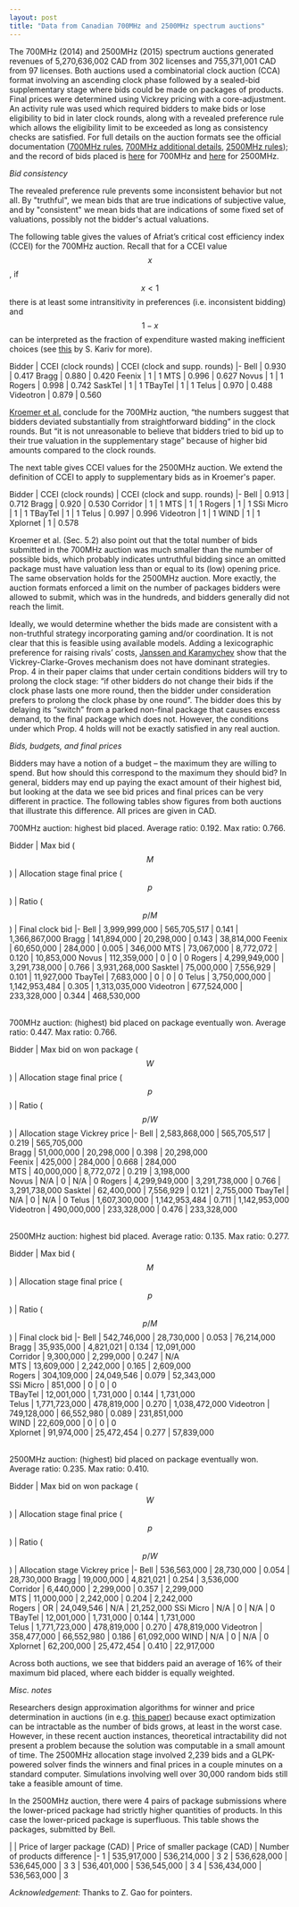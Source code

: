 ```yaml
---
layout: post
title: "Data from Canadian 700MHz and 2500MHz spectrum auctions"
---
```


The 700MHz (2014) and 2500MHz (2015) spectrum auctions generated revenues of
5,270,636,002 CAD from 302 licenses and 755,371,001 CAD from 97 licenses.
Both
auctions used a combinatorial clock auction (CCA) format involving an
ascending clock phase followed by a sealed-bid supplementary stage where
bids could be made on packages of products.
Final prices were determined
using Vickrey pricing with a core-adjustment. An activity
rule was used which required bidders to make bids or lose eligibility to
bid in later clock rounds, along with a revealed preference rule which
allows the eligibility limit to be exceeded as long as consistency
checks are satisfied. For full details on the auction formats see the
official documentation
([700MHz rules](http://www.ic.gc.ca/eic/site/smt-gst.nsf/eng/sf10573.html#p4),
[700MHz additional details](http://www.ic.gc.ca/eic/site/smt-gst.nsf/eng/sf08697.html),
[2500MHz rules](http://www.ic.gc.ca/eic/site/smt-gst.nsf/eng/sf10726.html#p4));
and the record of bids placed is [here](http://www.ic.gc.ca/eic/site/smt-gst.nsf/eng/sf11085.html)
for 700MHz and
[here](http://www.ic.gc.ca/eic/site/smt-gst.nsf/eng/sf11170.html)
for 2500MHz.


*Bid consistency*

The revealed preference rule prevents some inconsistent behavior but not all.
By "truthful", we mean bids that are true indications of subjective value,
and by "consistent" we mean bids that are indications of some fixed set of
valuations, possibly not the bidder's actual valuations.

The following table gives the values of Afriat’s critical cost
efficiency index (CCEI) for the 700MHz auction. Recall
that for a CCEI value $$x$$, if $$x < 1$$ there is at least some
intransitivity in preferences (i.e. inconsistent bidding) and $$1-x$$ can be
interpreted as the fraction of expenditure wasted making inefficient
choices (see [this](http://eml.berkeley.edu/~kariv/CFGK_III_A3.pdf)
by S. Kariv for more).

Bidder | CCEI (clock rounds) | CCEI (clock and supp. rounds)
|-
Bell      | 0.930 | 0.417
Bragg     | 0.880 | 0.420
Feenix    | 1     | 1
MTS       | 0.996 | 0.627
Novus     | 1     | 1
Rogers    | 0.998 | 0.742
SaskTel   | 1     | 1
TBayTel   | 1     | 1
Telus     | 0.970 | 0.488
Videotron | 0.879 | 0.560

[Kroemer et al.](https://link.springer.com/article/10.1007/s10726-015-9431-0)
conclude for the 700MHz auction, “the
numbers suggest that bidders deviated substantially from straightforward
bidding” in the clock rounds. But “it is not unreasonable to believe
that bidders tried to bid up to their true valuation in the
supplementary stage” because of higher bid amounts compared to the clock
rounds.

The next table gives CCEI values for the 2500MHz
auction. We extend the definition of CCEI to apply to supplementary bids
as in Kroemer's paper.

Bidder | CCEI (clock rounds) | CCEI (clock and supp. rounds)
|-
Bell      | 0.913 | 0.712
Bragg     | 0.920 | 0.530
Corridor  | 1     | 1
MTS       | 1     | 1
Rogers    | 1     | 1
SSi Micro | 1     | 1
TBayTel   | 1     | 1
Telus     | 0.997 | 0.996
Videotron | 1     | 1
WIND      | 1     | 1
Xplornet  | 1     | 0.578


Kroemer et al. (Sec. 5.2) also point out that the
total number of bids submitted in the 700MHz auction was much smaller
than the number of possible bids, which probably indicates untruthful
bidding since an omitted
package must have valuation less than or equal to its (low) opening price.
The same observation holds for the 2500MHz auction. More exactly, the
auction formats enforced a limit on the number of packages bidders were
allowed to submit, which was in the hundreds, and bidders generally did
not reach the limit.

Ideally, we would determine whether the bids made are consistent with a
non-truthful strategy incorporating gaming and/or coordination.
It is not clear that this is feasible using available models.
Adding a lexicographic preference
for raising rivals’ costs, [Janssen and Karamychev](https://papers.tinbergen.nl/13027.pdf)
show that the Vickrey-Clarke-Groves mechanism does not
have dominant strategies.
Prop. 4 in their paper claims that under
certain conditions bidders will try to prolong the clock stage: “if
other bidders do not change their bids if the clock phase lasts one more
round, then the bidder under consideration prefers to prolong the clock
phase by one round”. The bidder does this by delaying its “switch” from
a parked non-final package that causes excess demand, to the final
package which does not.
However, the conditions under which Prop. 4 holds will not be exactly satisfied
in any real auction.


*Bids, budgets, and final prices*

Bidders may have a notion of a budget – the maximum they are willing to
spend. But how should this correspond to the maximum they should bid? In
general, bidders may end up paying the exact amount of their highest
bid, but looking at the data we see bid prices and final prices can be
very different in practice.
The following tables show figures from both auctions that illustrate this
difference.
All prices are given in CAD.

700MHz auction: highest bid placed.
Average ratio: 0.192. Max ratio: 0.766.

Bidder | Max bid ($$M$$) | Allocation stage final price ($$p$$) | Ratio ($$p/M$$) | Final clock bid
|-
Bell      | 3,999,999,000 | 565,705,517   | 0.141 | 1,366,867,000
Bragg     | 141,894,000   | 20,298,000    | 0.143 | 38,814,000
Feenix    | 60,650,000    | 284,000       | 0.005 | 346,000
MTS       | 73,067,000    | 8,772,072     | 0.120 | 10,853,000
Novus     | 112,359,000   | 0             | 0     | 0
Rogers    | 4,299,949,000 | 3,291,738,000 | 0.766 | 3,931,268,000
Sasktel   | 75,000,000    | 7,556,929     | 0.101 | 11,927,000
TbayTel   | 7,683,000     | 0             | 0     | 0
Telus     | 3,750,000,000 | 1,142,953,484 | 0.305 | 1,313,035,000
Videotron | 677,524,000   | 233,328,000   | 0.344 | 468,530,000


<br />
700MHz auction: (highest) bid placed on package eventually won.
  Average ratio: 0.447. Max ratio: 0.766.

Bidder | Max bid on won package ($$W$$) | Allocation stage final price ($$p$$) | Ratio ($$p/W$$) | Allocation stage Vickrey price
|-
Bell      | 2,583,868,000 | 565,705,517   | 0.219 | 565,705,000  
Bragg     | 51,000,000    | 20,298,000    | 0.398 | 20,298,000   
Feenix    | 425,000       | 284,000       | 0.668 | 284,000      
MTS       | 40,000,000    | 8,772,072     | 0.219 | 3,198,000    
Novus     | N/A           | 0             | N/A   | 0 
Rogers    | 4,299,949,000 | 3,291,738,000 | 0.766 | 3,291,738,000
Sasktel   | 62,400,000    | 7,556,929     | 0.121 | 2,755,000
TbayTel   | N/A           | 0             | N/A   | 0
Telus     | 1,607,300,000 | 1,142,953,484 | 0.711 | 1,142,953,000
Videotron | 490,000,000   | 233,328,000   | 0.476 | 233,328,000


<br />
2500MHz auction: highest bid placed.
  Average ratio: 0.135. Max ratio: 0.277.

Bidder | Max bid ($$M$$) | Allocation stage final price ($$p$$) | Ratio ($$p/M$$) | Final clock bid
|-
Bell      | 542,746,000   | 28,730,000  | 0.053 | 76,214,000   
Bragg     | 35,935,000    | 4,821,021   | 0.134 | 12,091,000   
Corridor  | 9,300,000     | 2,299,000   | 0.247 | N/A          
MTS       | 13,609,000    | 2,242,000   | 0.165 | 2,609,000    
Rogers    | 304,109,000   | 24,049,546  | 0.079 | 52,343,000   
SSi Micro | 851,000       | 0           | 0     | 0            
TBayTel   | 12,001,000    | 1,731,000   | 0.144 | 1,731,000    
Telus     | 1,771,723,000 | 478,819,000 | 0.270 | 1,038,472,000
Videotron | 749,128,000   | 66,552,980  | 0.089 | 231,851,000  
WIND      | 22,609,000    | 0           | 0     | 0            
Xplornet  | 91,974,000    | 25,472,454  | 0.277 | 57,839,000   


<br />
2500MHz auction: (highest) bid placed on package eventually won.
  Average ratio: 0.235. Max ratio: 0.410.

Bidder | Max bid on won package ($$W$$) | Allocation stage final price ($$p$$) | Ratio ($$p/W$$) | Allocation stage Vickrey price
|-
Bell      | 536,563,000   | 28,730,000  | 0.054 | 28,730,000 
Bragg     | 19,000,000    | 4,821,021   | 0.254 | 3,536,000  
Corridor  | 6,440,000     | 2,299,000   | 0.357 | 2,299,000  
MTS       | 11,000,000    | 2,242,000   | 0.204 | 2,242,000  
Rogers    | OR            | 24,049,546  | N/A   | 21,252,000 
SSi Micro | N/A           | 0           | N/A   | 0          
TBayTel   | 12,001,000    | 1,731,000   | 0.144 | 1,731,000  
Telus     | 1,771,723,000 | 478,819,000 | 0.270 | 478,819,000
Videotron | 358,477,000   | 66,552,980  | 0.186 | 61,092,000 
WIND      | N/A           | 0           | N/A   | 0          
Xplornet  | 62,200,000    | 25,472,454  | 0.410 | 22,917,000 


Across both auctions, we see that bidders paid an average of 16% of
their maximum bid placed, where each bidder is equally weighted.


*Misc. notes*

Researchers design approximation algorithms for winner and price
determination in auctions (in e.g. [this paper](https://projecteuclid.org/download/pdf_1/euclid.im/1089229504))
because exact
optimization can be intractable as the number of bids grows, at least in
the worst case. However, in these recent auction instances, theoretical
intractability did not present a problem because the solution was
computable in a small amount of time.
The 2500MHz allocation stage involved 2,239 bids and a
GLPK-powered solver finds the winners and final prices in a couple
minutes on a standard computer.
Simulations involving well over 30,000 random bids still take a feasible amount
of time.

In the 2500MHz auction, there were 4 pairs of package submissions where
the lower-priced package had strictly higher quantities of products.
In this case the lower-priced package is superfluous.
This table shows the packages, submitted by Bell.

| | Price of larger package (CAD) | Price of smaller package (CAD) | Number of products difference
|-
1 | 535,917,000 | 536,214,000 | 3
2 | 536,628,000 | 536,645,000 | 3
3 | 536,401,000 | 536,545,000 | 3
4 | 536,434,000 | 536,563,000 | 3


*Acknowledgement*: Thanks to Z. Gao for pointers.

